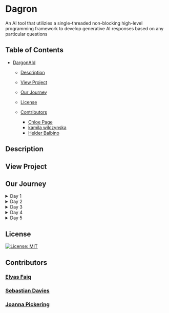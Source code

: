 # Dagron

An AI tool that utilizies a single-threaded non-blocking high-level programming framework to develop generative AI responses based on any particular questions

## Table of Contents

- [DargonAId](https://github.com/BlueElyas)

  - [Description](#description)
  - [View Project](#view-project)
  - [Our Journey](#our-journey)

  - [License](#license)
  - [Contributors](#contributing)
    - [Chloe Page](#chloe-page)
    - [kamila wilczynska](#kamila-wilczynska)
    - [Helder Balbino](#helder-balbino)

## Description

## View Project

## Our Journey

<details>
<summary>Day 1</summary>
PLANNING PREPARATIONS
</details>

<details>
<summary>Day 2</summary>
Redux async/ thunk
</details>

<details>
<summary>Day 3</summary>
design focus, page building
products?
</details>

<details>
<summary>Day 4</summary>
refinement
</details>

<details>
<summary>Day 5</summary>
finalising / presentation
</details>

## License

[![License: MIT](https://img.shields.io/badge/License-MIT-yellow.svg)](https://opensource.org/licenses/MIT)

## Contributors

### [Elyas Faiq](https://github.com/BlueElyas)

### [Sebastian Davies](https://github.com/Sebbybobbler)

### [Joanna Pickering](https://github.com/Jo-Pickering)
